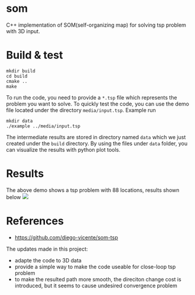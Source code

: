 # som
C++ implementation of SOM(self-organizing map) for solving tsp problem with 3D input.


# Build & test
```
mkdir build
cd build
cmake ..
make
```

To run the code, you need to provide a `*.tsp` file which represents the problem you want to solve. To quickly test the code, you can use the demo file located under the directory `media/input.tsp`. Example run
```
mkdir data
./example ../media/input.tsp
```

The intermediate results are stored in directory named `data` which we just created under the `build` directory. By using the files under `data` folder, you can visualize the results with python plot tools.

# Results
The above demo shows a tsp problem with 88 locations, results shown below
![](./media/tsp.gif)


# References
- https://github.com/diego-vicente/som-tsp

The updates made in this project:
- adapte the code to 3D data
- provide a simple way to make the code useable for close-loop tsp problem
- to make the resulted path more smooth, the direciton change cost is introduced, but it seems to cause undesired convergence problem

